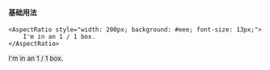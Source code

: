 <script lang="ts">
    import { AspectRatio } from '$lib'
</script>

#### 基础用法

```svelte
<AspectRatio style="width: 200px; background: #eee; font-size: 13px;">
    I'm in an 1 / 1 box.
</AspectRatio>
```

<AspectRatio style="width: 200px; background: #eee; font-size: 13px;">
    I'm in an 1 / 1 box.
</AspectRatio>